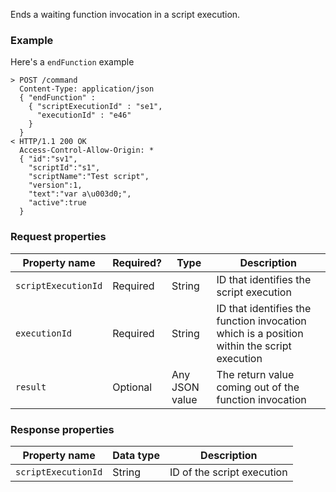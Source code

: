 Ends a waiting function invocation in a script execution.

### Example
Here's a `endFunction` example
 
```
> POST /command
  Content-Type: application/json
  { "endFunction" :
    { "scriptExecutionId" : "se1",
      "executionId" : "e46"
    }
  }
< HTTP/1.1 200 OK
  Access-Control-Allow-Origin: *
  { "id":"sv1",
    "scriptId":"s1",
    "scriptName":"Test script",
    "version":1,
    "text":"var a\u003d0;",
    "active":true
  }
```

### Request properties

| Property name | Required? | Type |Description |
|---|---|---|---|
| `scriptExecutionId` | Required | String | ID that identifies the script execution |
| `executionId` | Required | String | ID that identifies the function invocation which is a position within the script execution |
| `result` | Optional | Any JSON value | The return value coming out of the function invocation |

### Response properties

| Property name | Data type | Description |
|---|---|---|
| `scriptExecutionId` | String | ID of the script execution |
